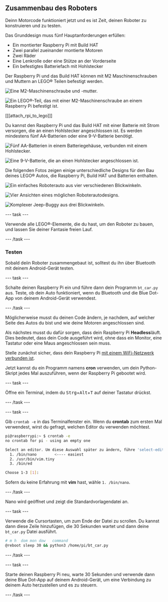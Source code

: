 ## Zusammenbau des Roboters

Deinn Motorcode funktioniert jetzt und es ist Zeit, deinen Roboter zu konstruieren und zu testen.

Das Grunddesign muss fünf Hauptanforderungen erfüllen:

- Ein montierter Raspberry Pi mit Build HAT
- Zwei parallel zueinander montierte Motoren
- Zwei Räder
- Eine Lenkrolle oder eine Stütze an der Vorderseite
- Ein befestigtes Batteriefach mit Hohlstecker

Der Raspberry Pi und das Build HAT können mit M2 Maschinenschrauben und Muttern an LEGO® Teilen befestigt werden.

![Eine M2-Maschinenschraube und -mutter.](images/m2_machine_screws.jpg)

![Ein LEGO®-Teil, das mit einer M2-Maschinenschraube an einem Raspberry Pi befestigt ist.](images/m2_rpi_attached.jpg)

[[[attach_rpi_to_lego]]]

Du kannst den Raspberry Pi und das Build HAT mit einer Batterie mit Strom versorgen, die an einen Hohlstecker angeschlossen ist. Es werden mindestens fünf AA-Batterien oder eine 9-V-Batterie benötigt.

![Fünf AA-Batterien in einem Batteriegehäuse, verbunden mit einem Hohlstecker.](images/AA_battery.jpg)

![Eine 9-V-Batterie, die an einen Hohlstecker angeschlossen ist.](images/9V_battery.jpg)

Die folgenden Fotos zeigen einige unterschiedliche Designs für den Bau deines LEGO® Autos, die Raspberry Pi, Build HAT und Batterien enthalten.

![Ein einfaches Roboterauto aus vier verschiedenen Blickwinkeln.](images/basic_bot.png)

![Vier Ansichten eines möglichen Roboterautodesigns.](images/bot-grid_2.png)

![Komplexer Jeep-Buggy aus drei Blickwinkeln.](images/buggy3grid.jpg)

--- task ---

Verwende alle LEGO®-Elemente, die du hast, um den Roboter zu bauen, und lassen Sie deiner Fantasie freien Lauf.

--- /task ---

### Testen

Sobald deiin Roboter zusammengebaut ist, solltest du ihn über Bluetooth mit deinem Android-Gerät testen.

--- task ---

Schalte deinen Raspberry Pi ein und führe dann dein Programm `bt_car.py` aus. Teste, ob dein Auto funktioniert, wenn du Bluetooth und die Blue Dot-App von deinem Android-Gerät verwendest.

--- /task ---

Möglicherweise musst du deinen Code ändern, je nachdem, auf welcher Seite des Autos du bist und wie deine Motoren angeschlossen sind.

Als nächstes musst du dafür sorgen, dass dein Raspberry Pi **Headless**läuft. Dies bedeutet, dass dein Code ausgeführt wird, ohne dass ein Monitor, eine Tastatur oder eine Maus angeschlossen sein muss.

Stelle zunächst sicher, dass dein Raspberry Pi [mit einem WiFi-Netzwerk verbunden ist](https://www.raspberrypi.org/documentation/configuration/wireless/desktop.md).

Jetzt kannst du ein Programm namens **cron** verwenden, um dein Python-Skript jedes Mal auszuführen, wenn der Raspberry Pi gebootet wird.

--- task ---

Öffne ein Terminal, indem du <kbd>Strg</kbd>+<kbd>Alt</kbd>+<kbd>T</kbd> auf deiner Tastatur drückst.

--- /task ---

--- task ---

Gib `crontab -e` in das Terminalfenster ein. Wenn du **crontab** zum ersten Mal verwendest, wirst du gefragt, welchen Editor du verwenden möchtest.

```bash
pi@raspberrypi:~ $ crontab -e
no crontab for pi - using an empty one

Select an editor. Um diese Auswahl später zu ändern, führe 'select-editor' aus.
  1. /bin/nano        <---- easiest
  2. /usr/bin/vim.tiny
  3. /bin/ed

Choose 1-3 [1]: 
```

Sofern du keine Erfahrung mit **vim** hast, wähle `1. /bin/nano`.

--- /task ---

Nano wird geöffnet und zeigt die Standardvorlagendatei an.

--- task ---

Verwende die Cursortasten, um zum Ende der Datei zu scrollen. Du kannst dann diese Zeile hinzufügen, die 30 Sekunden wartet und dann deine `bt_car.py` Datei ausführt.

```bash
# m h  dom mon dow   command
@reboot sleep 30 && python3 /home/pi/bt_car.py
```

--- /task ---

--- task ---

Starte deinen Raspberry Pi neu, warte 30 Sekunden und verwende dann deine Blue Dot-App auf deinem Android-Gerät, um eine Verbindung zu deinem Auto herzustellen und es zu steuern.

--- /task ---





